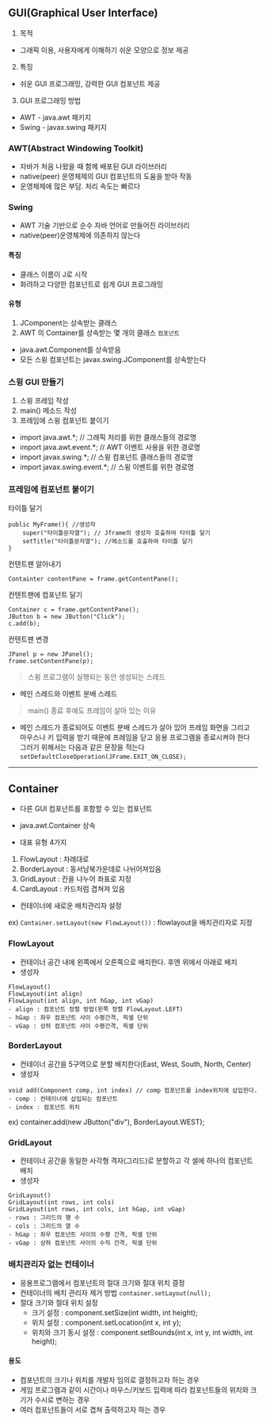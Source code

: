 ## GUI(Graphical User Interface)
1. 목적
- 그래픽 이용, 사용자에게 이해하기 쉬운 모양으로 정보 제공
2. 특징
- 쉬운 GUI 프로그래밍, 강력한 GUI 컴포넌트 제공
3. GUI 프로그래밍 방법
- AWT - java.awt 패키지
- Swing - javax.swing 패키지

### AWT(Abstract  Windowing Toolkit)
- 자바가 처음 나왔을 때 함께 배포된 GUI 라이브러리
- native(peer) 운영체제의 GUI 컴포넌트의 도움을 받아 작동
- 운영체제에 많은 부담. 처리 속도는 빠르다

### Swing
- AWT 기술 기반으로 순수 자바 언어로 만들어진 라이브러리
- native(peer)운영체제에 의존하지 않는다
#### 특징
- 클래스 이름이 J로 시작
- 화려하고 다양한 컴포넌트로 쉽게 GUI 프로그래밍
#### 유형
1. JComponent는 상속받는 클래스
2. AWT 의 Container를 상속받는 몇 개의 클래스
`컴포넌트` 
- java.awt.Component를 상속받음
- 모든 스윙 컴포넌트는 javax.swing.JComponent를 상속받는다

### 스윙 GUI 만들기
1. 스윙 프레임 작성
2. main() 메소드 작성
3. 프레임에 스윙 컴포넌트 붙이기

- import java.awt.*; // 그래픽 처리를 위한 클래스들의 경로명
- import java.awt.event.*; // AWT 이벤트 사용을 위한 경로명
- import javax.swing.*; // 스윙 컴포넌트 클래스들의 경로명
- import javax.swing.event.*; // 스윙 이벤트를 위한 경로명

### 프레임에 컴포넌트 붙이기
타이틀 달기
```
public MyFrame(){ //생성자
	super("타이틀문자열"); // Jframe의 생성자 호출하여 타이틀 달기
	setTitle("타이틀문자열"); //메소드를 호출하여 타이틀 달기
}
```
컨텐트팬 알아내기
```
Containter contentPane = frame.getContentPane();
```
컨텐트팬에 컴포넌트 달기
```
Container c = frame.getContentPane();
JButton b = new JButton("Click");
c.add(b);
```
컨텐트팬 변경
```
JPanel p = new JPanel();
frame.setContentPane(p);
```

> 스윙 프로그램이 실행되는 동안 생성되는 스레드
- 메인 스레드와 이벤트 분배 스레드
> main() 종료 후에도 프레임이 살아 있는 이유
- 메인 스레드가 종료되어도 이벤트 분배 스레드가 살아 있어 프레임 화면을 그리고 마우스나 키 입력을 받기 때문에 프레임을 닫고 응용 프로그램을 종료시켜야 한다 그러기 위해서는 다음과 같은 문장을 적는다
`setDefaultCloseOperation(JFrame.EXIT_ON_CLOSE);`

---

## Container
- 다른 GUI 컴포넌트를 포함할 수 있는 컴포넌트
- java.awt.Container 상속

- 대표 유형 4가지
1. FlowLayout : 차례대로
2. BorderLayout : 동서남북가운데로 나뉘어져있음
3. GridLayout : 칸을 나누어 좌표로 지정
4. CardLayout : 카드처럼 겹쳐져 있음

- 컨테이너에 새로운 배치관리자 설정

ex) `Container.setLayout(new FlowLayout())` : flowlayout을 배치관리자로 지정

### FlowLayout
- 컨테이너 공간 내에 왼쪽에서 오른쪽으로 배치한다. 후엔 위에서 아래로 배치
- 생성자
```
FlowLayout()
FlowLayout(int align)
FlowLayout(int align, int hGap, int vGap)
- align : 컴포넌트 정렬 방법(왼쪽 정렬 FlowLayout.LEFT)
- hGap : 좌우 컴포넌트 사이 수평간격, 픽셀 단위
- vGap : 상하 컴포넌트 사이 수평간격, 픽셀 단위
```

### BorderLayout
- 컨테이너 공간을 5구역으로 분할 배치한다(East, West, South, North, Center)
- 생성자
```
void add(Component comp, int index) // comp 컴포넌트를 index위치에 삽입한다.
- comp : 컨테이너에 삽입되는 컴포넌트
- index : 컴포넌트 위치
```

ex) container.add(new JButton("div"), BorderLayout.WEST);

### GridLayout
- 컨테이너 공간을 동일한 사각형 격자(그리드)로 분할하고 각 셀에 하나의 컴포넌트 배치
- 생성자
```
GridLayout()
GridLayout(int rows, int cols)
GridLayout(int rows, int cols, int hGap, int vGap)
- rows : 그리드의 행 수
- cols : 그리드의 열 수
- hGap : 좌우 컴포넌트 사이의 수평 간격, 픽셀 단위
- vGap : 상하 컴포넌트 사이의 수직 간격, 픽셀 단위
```

### 배치관리자 없는 컨테이너
- 응용프로그램에서 컴포넌트의 절대 크기와 절대 위치 결정
- 컨테이너의 배치 관리자 제거 방법 `container.setLayout(null);`
- 절대 크기와 절대 위치 설정
	- 크기 설정 : component.setSize(int width, int height);
	- 위치 설정 : component.setLocation(int x, int y);
	- 위치와 크기 동시 설정 : component.setBounds(int x, int y, int width, int height);

#### 용도
- 컴포넌트의 크기나 위치를 개발자 임의로 결정하고자 하는 경우
- 게임 프로그램과 같이 시간이나 마우스/키보드 입력에 따라 컴포넌트들의 위치와 크기가 수시로 변하는 경우
- 여러 컴포넌트들이 서로 겹쳐 출력하고자 하는 경우
